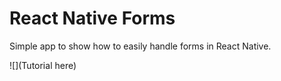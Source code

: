 # React Native Forms

Simple app to show how to easily handle forms in React Native.

![](Tutorial here)